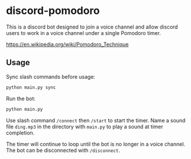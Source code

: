 # discord-pomodoro

This is a discord bot designed to join a voice channel and allow discord users to work in a voice channel under a single Pomodoro timer.

https://en.wikipedia.org/wiki/Pomodoro_Technique

## Usage

Sync slash commands before usage:
```sh
python main.py sync
```

Run the bot:
```sh
python main.py
```

Use slash command `/connect` then `/start` to start the timer. Name a sound file `ding.mp3` in the directory with `main.py` to play a sound at timer completion. 

The timer will continue to loop until the bot is no longer in a voice channel. The bot can be disconnected with `/disconnect`.